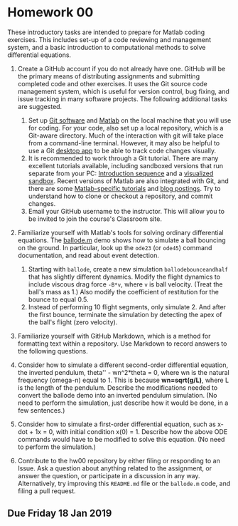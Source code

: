 # Homework 00
These introductory tasks are intended to prepare for Matlab coding exercises. This includes set-up of a code reviewing and management system, and a basic introduction to computational methods to solve differential equations. 

1. Create a GitHub account if you do not already have one. GitHub will be the primary means of distributing assignments and submitting completed code and other exercises. It uses the Git source code management system, which is useful for version control, bug fixing, and issue tracking in many software projects. The following additional tasks are suggested.
    1.  Set up [Git software](https://git-scm.com/downloads) and [Matlab](https://www.mathworks.com) on the local machine that you will use for coding. For your code, also set up a local repository, which is a Git-aware directory. Much of the interaction with git will take place from a command-line terminal. However, it may also be helpful to use a Git [desktop app](https://desktop.github.com) to be able to track code changes visually.
    2. It is recommended to work through a Git tutorial. There are many excellent tutorials available, including sandboxed versions that run separate from your PC: [Introduction sequence](https://learngitbranching.js.org/) and a [visualized sandbox](http://git-school.github.io/visualizing-git/). Recent versions of Matlab are also integrated with Git, and there are some [Matlab-specific tutorials](https://admin.kuleuven.be/icts/onderzoek/wetsoft/software/matlab/pdf/versioning-git-matlab.pdf) and [blog postings](https://blogs.mathworks.com/community/2014/10/20/matlab-and-git/). Try to understand how to clone or checkout a repository, and commit changes.
    3. Email your GitHub username to the instructor. This will allow you to be invited to join the course's Classroom site.
  
 2. Familiarize yourself with Matlab's tools for solving ordinary differential equations. The [ballode.m](https://github.com/biomechanics-course/hw00/blob/master/ballode.m) demo shows how to simulate a ball bouncing on the ground. In particular, look up the `ode23` (or `ode45`) command documentation, and read about event detection.
     1. Starting with `ballode`, create a new simulation `ballodebounceandhalf` that has slightly different dynamics. Modify the flight dynamics to include viscous drag force `-B*v`, where `v` is ball velocity. (Treat the ball's mass as 1.) Also modify the coefficient of restitution for the bounce to equal 0.5.
     2. Instead of performing 10 flight segments, only simulate 2. And after the first bounce, terminate the simulation by detecting the apex of the ball's flight (zero velocity).

3.  Familiarize yourself with GitHub Markdown, which is a method for formatting text within a repository. Use Markdown to record answers to the following questions.

4.  Consider how to simulate a different second-order differential equation, the inverted pendulum, theta'' - wn^2\*theta = 0, where wn is the natural frequency (omega-n) equal to 1. This is because **wn=sqrt(g/L)**, where L is the length of the pendulum. Describe the modifications needed to convert the ballode demo into an inverted pendulum simulation. (No need to perform the simulation, just describe how it would be done, in a few sentences.)

5. Consider how to simulate a first-order differential equation, such as x-dot + 1x = 0, with initial condition x(0) = 1. Describe how the above ODE commands would have to be modified to solve this equation. (No need to perform the simulation.)

6. Contribute to the hw00 repository by either filing or responding to an Issue. Ask a question about anything related to the assignment, or answer the question, or participate in a discussion in any way. Alternatively, try improving this `README.md` file or the `ballode.m` code, and filing a pull request.

## Due Friday 18 Jan 2019
